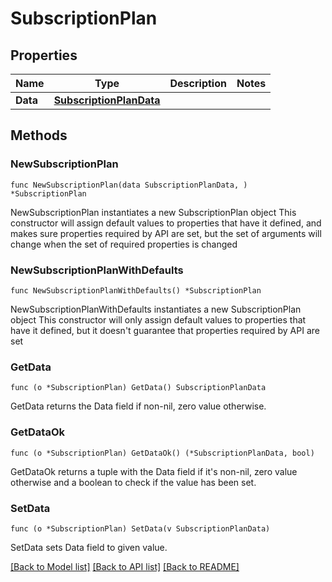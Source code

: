 # SubscriptionPlan

## Properties

Name | Type | Description | Notes
------------ | ------------- | ------------- | -------------
**Data** | [**SubscriptionPlanData**](SubscriptionPlanData.md) |  | 

## Methods

### NewSubscriptionPlan

`func NewSubscriptionPlan(data SubscriptionPlanData, ) *SubscriptionPlan`

NewSubscriptionPlan instantiates a new SubscriptionPlan object
This constructor will assign default values to properties that have it defined,
and makes sure properties required by API are set, but the set of arguments
will change when the set of required properties is changed

### NewSubscriptionPlanWithDefaults

`func NewSubscriptionPlanWithDefaults() *SubscriptionPlan`

NewSubscriptionPlanWithDefaults instantiates a new SubscriptionPlan object
This constructor will only assign default values to properties that have it defined,
but it doesn't guarantee that properties required by API are set

### GetData

`func (o *SubscriptionPlan) GetData() SubscriptionPlanData`

GetData returns the Data field if non-nil, zero value otherwise.

### GetDataOk

`func (o *SubscriptionPlan) GetDataOk() (*SubscriptionPlanData, bool)`

GetDataOk returns a tuple with the Data field if it's non-nil, zero value otherwise
and a boolean to check if the value has been set.

### SetData

`func (o *SubscriptionPlan) SetData(v SubscriptionPlanData)`

SetData sets Data field to given value.



[[Back to Model list]](../README.md#documentation-for-models) [[Back to API list]](../README.md#documentation-for-api-endpoints) [[Back to README]](../README.md)


